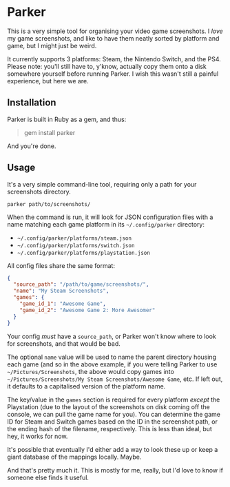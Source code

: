 # Parker

This is a very simple tool for organising your video game screenshots. I _love_ my game screenshots, and like to have them neatly sorted by platform and game, but I might just be weird.

It currently supports 3 platforms: Steam, the Nintendo Switch, and the PS4. Please note: you'll still have to, y'know, actually copy them onto a disk somewhere yourself before running Parker. I wish this wasn't still a painful experience, but here we are.

## Installation

Parker is built in Ruby as a gem, and thus:

> gem install parker

And you're done.

## Usage

It's a very simple command-line tool, requiring only a path for your screenshots directory.

`parker path/to/screenshots/`

When the command is run, it will look for JSON configuration files with a name matching each game platform in its `~/.config/parker` directory:

- `~/.config/parker/platforms/steam.json`
- `~/.config/parker/platforms/switch.json`
- `~/.config/parker/platforms/playstation.json`

All config files share the same format:

```json
{
  "source_path": "/path/to/game/screenshots/",
  "name": "My Steam Screenshots",
  "games": {
    "game_id_1": "Awesome Game",
    "game_id_2": "Awesome Game 2: More Awesomer"
  }
}
```

Your config _must_ have a `source_path`, or Parker won't know where to look for screenshots, and that would be bad.

The optional `name` value will be used to name the parent directory housing each game (and so in the above example, if you were telling Parker to use `~/Pictures/Screenshots`, the above would copy games into `~/Pictures/Screenshots/My Steam Screenshots/Awesome Game`, etc. If left out, it defaults to a capitalised version of the platform name.

The key/value in the `games` section is required for every platform _except_ the Playstation (due to the layout of the screenshots on disk coming off the console, we can pull the game name for you). You can determine the game ID for Steam and Switch games based on the ID in the screenshot path, or the ending hash of the filename, respectively. This is less than ideal, but hey, it works for now.

It's possible that eventually I'd either add a way to look these up or keep a giant database of the mappings locally. Maybe.

And that's pretty much it. This is mostly for me, really, but I'd love to know if someone else finds it useful.
